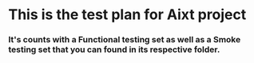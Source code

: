 # This is the test plan for Aixt project

### It's counts with a Functional testing set as well as a Smoke testing set that you can found in its respective folder.